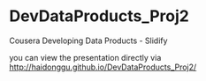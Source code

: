 # DevDataProducts_Proj2
Cousera Developing Data Products - Slidify

you can view the presentation directly via http://haidonggu.github.io/DevDataProducts_Proj2/
